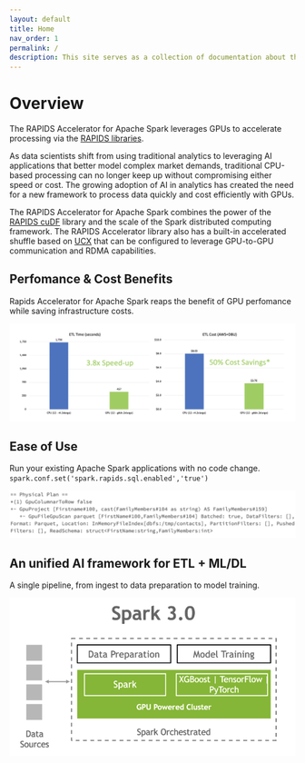 ```yaml
---
layout: default
title: Home
nav_order: 1
permalink: /
description: This site serves as a collection of documentation about the RAPIDS accelerator for Apache Spark
---
```

# Overview
The RAPIDS Accelerator for Apache Spark leverages GPUs to accelerate processing via the
[RAPIDS libraries](http://rapids.ai).

As data scientists shift from using traditional analytics to leveraging AI applications that better model complex market demands, traditional CPU-based processing can no longer keep up without compromising either speed or cost. The growing adoption of AI in analytics has created the need for a new framework to process data quickly and cost efficiently with GPUs.

The RAPIDS Accelerator for Apache Spark combines the power of the <a href="https://github.com/rapidsai/cudf/">RAPIDS cuDF</a> library and the scale of the Spark distributed computing framework.  The RAPIDS Accelerator library also has a built-in accelerated shuffle based on <a href="https://github.com/openucx/ucx/">UCX</a> that can be configured to leverage GPU-to-GPU communication and RDMA capabilities. 

## Perfomance & Cost Benefits
Rapids Accelerator for Apache Spark reaps the benefit of GPU perfomance while saving infrastructure costs.

![Perf-cost](/docs/img/perf-cost.png)

## Ease of Use
Run your existing Apache Spark applications with no code change. `spark.conf.set('spark.rapids.sql.enabled','true')`

![ease-of-use](/docs/img/ease-of-use.png)

## An unified AI framework for ETL + ML/DL  
A single pipeline, from ingest to data preparation to model training.  

![spark3cluster](/docs/img/spark3cluster.png)



